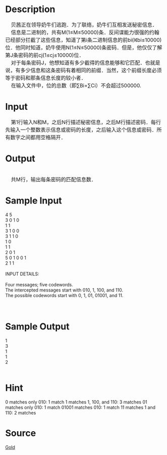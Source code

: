 
# Description

<div class="content"><div><span style="font-size: medium">    贝茜正在领导奶牛们逃跑．为了联络，奶牛们互相发送秘密信息．</span></div>
<div><span style="font-size: medium">    信息是二进制的，共有M(1≤M≤50000)条．反间谍能力很强的约翰已经部分拦截了这些</span><span style="font-size: medium">信息，知道了第i条二进制信息的前bi(l《bi≤10000)位．他同时知道，奶牛使用N(1≤N≤</span><span style="font-size: medium">50000)条密码．但是，他仅仅了解第J条密码的前cj(1≤cj≤10000)位．</span></div>
<div><span style="font-size: medium">    对于每条密码J，他想知道有多少截得的信息能够和它匹配．也就是说，有多少信息和这条密码有着相同的前缀．当然，这个前缀长度必须等于密码和那条信息长度的较小者．</span></div>
<div><span style="font-size: medium">    在输入文件中，位的总数（即∑Bi+∑Ci）不会超过500000.</span></div></div>

# Input

<div class="content"><div><span style="font-size: medium">    第1行输入N和M，之后N行描述秘密信息，之后M行描述密码．每行先输入一个整数表示信息或密码的长度，之后输入这个信息或密码．所有数字之间都用空格隔开．</span></div></div>

# Output

<div class="content"><div> </div>
<div><span style="font-size: medium">    共M行，输出每条密码的匹配信息数．</span></div></div>

# Sample Input

<div class="content"><span class="sampledata">4 5<br/>
3 0 1 0<br/>
1 1<br/>
3 1 0 0<br/>
3 1 1 0<br/>
1 0<br/>
1 1<br/>
2 0 1<br/>
5 0 1 0 0 1<br/>
2 1 1<br/>
<br/>
INPUT DETAILS:<br/>
<br/>
Four messages; five codewords.<br/>
The intercepted messages start with 010, 1, 100, and 110.<br/>
The possible codewords start with 0, 1, 01, 01001, and 11.<br/>
<br/>
<br/>
</span></div>

# Sample Output

<div class="content"><span class="sampledata">1<br/>
3<br/>
1<br/>
1<br/>
2<br/>
<br/>
</span></div>

# Hint

<div class="content"><p></p><p>0 matches only 010: 1 match 1 matches 1, 100, and 110: 3 matches 01 matches only 010: 1 match 01001 matches 010: 1 match 11 matches 1 and 110: 2 matches</p><p></p></div>

# Source

<div class="content"><p><a href="problemset.php?search=Gold">Gold</a></p></div>

